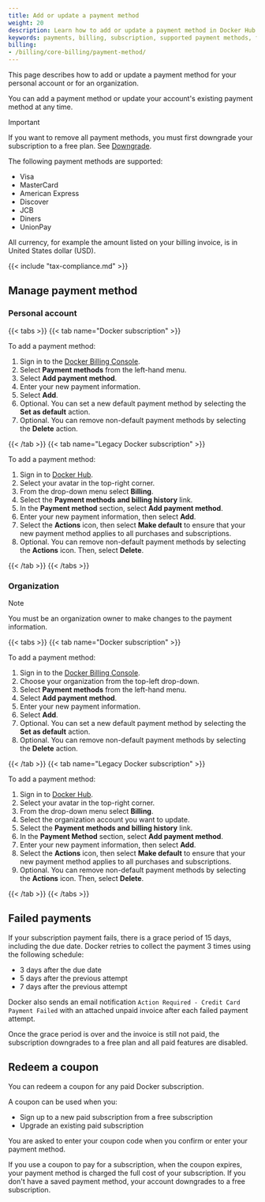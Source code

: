 ```yaml
---
title: Add or update a payment method
weight: 20
description: Learn how to add or update a payment method in Docker Hub
keywords: payments, billing, subscription, supported payment methods, failed payments, coupons
billing:
- /billing/core-billing/payment-method/
---
```


This page describes how to add or update a payment method for your personal account or for an organization.

You can add a payment method or update your account's existing payment method at any time.

> [!IMPORTANT]
>
> If you want to remove all payment methods, you must first downgrade your subscription to a free plan. See [Downgrade](../subscription/change.md).

The following payment methods are supported:

- Visa
- MasterCard
- American Express
- Discover
- JCB
- Diners
- UnionPay

All currency, for example the amount listed on your billing invoice, is in United States dollar (USD).

{{< include "tax-compliance.md" >}}

## Manage payment method

### Personal account

{{< tabs >}}
{{< tab name="Docker subscription" >}}

To add a payment method:

1. Sign in to the [Docker Billing Console](https://app.docker.com/billing).
2. Select **Payment methods** from the left-hand menu.
3. Select **Add payment method**.
4. Enter your new payment information.
5. Select **Add**.
6. Optional. You can set a new default payment method by selecting the **Set as default** action.
7. Optional. You can remove non-default payment methods by selecting the **Delete** action.

{{< /tab >}}
{{< tab name="Legacy Docker subscription" >}}

To add a payment method:

1. Sign in to [Docker Hub](https://hub.docker.com).
2. Select your avatar in the top-right corner.
3. From the drop-down menu select **Billing**.
4. Select the **Payment methods and billing history** link.
5. In the **Payment method** section, select **Add payment method**.
6. Enter your new payment information, then select **Add**.
7. Select the **Actions** icon, then select **Make default** to ensure that your new payment method applies to all purchases and subscriptions.
8. Optional. You can remove non-default payment methods by selecting the **Actions** icon. Then, select **Delete**.

{{< /tab >}}
{{< /tabs >}}

### Organization

> [!NOTE]
>
> You must be an organization owner to make changes to the payment information.

{{< tabs >}}
{{< tab name="Docker subscription" >}}

To add a payment method:

1. Sign in to the [Docker Billing Console](https://app.docker.com/billing).
2. Choose your organization from the top-left drop-down.
3. Select **Payment methods** from the left-hand menu.
4. Select **Add payment method**.
5. Enter your new payment information.
6. Select **Add**.
7. Optional. You can set a new default payment method by selecting the **Set as default** action.
8. Optional. You can remove non-default payment methods by selecting the **Delete** action.

{{< /tab >}}
{{< tab name="Legacy Docker subscription" >}}

To add a payment method:

1. Sign in to [Docker Hub](https://hub.docker.com).
2. Select your avatar in the top-right corner.
3. From the drop-down menu select **Billing**.
4. Select the organization account you want to update.
5. Select the **Payment methods and billing history** link.
6. In the **Payment Method** section, select **Add payment method**.
7. Enter your new payment information, then select **Add**.
8. Select the **Actions** icon, then select **Make default** to ensure that your new payment method applies to all purchases and subscriptions.
9. Optional. You can remove non-default payment methods by selecting the **Actions** icon. Then, select **Delete**.

{{< /tab >}}
{{< /tabs >}}

## Failed payments

If your subscription payment fails, there is a grace period of 15 days, including the due date. Docker retries to collect the payment 3 times using the following schedule:

- 3 days after the due date
- 5 days after the previous attempt
- 7 days after the previous attempt

Docker also sends an email notification `Action Required - Credit Card Payment Failed` with an attached unpaid invoice after each failed payment attempt.

Once the grace period is over and the invoice is still not paid, the subscription downgrades to a free plan and all paid features are disabled.

## Redeem a coupon

You can redeem a coupon for any paid Docker subscription.

A coupon can be used when you:
- Sign up to a new paid subscription from a free subscription
- Upgrade an existing paid subscription

You are asked to enter your coupon code when you confirm or enter your payment method.

If you use a coupon to pay for a subscription, when the coupon expires, your payment method is charged the full cost of your subscription. If you don't have a saved payment method, your account downgrades to a free subscription.
